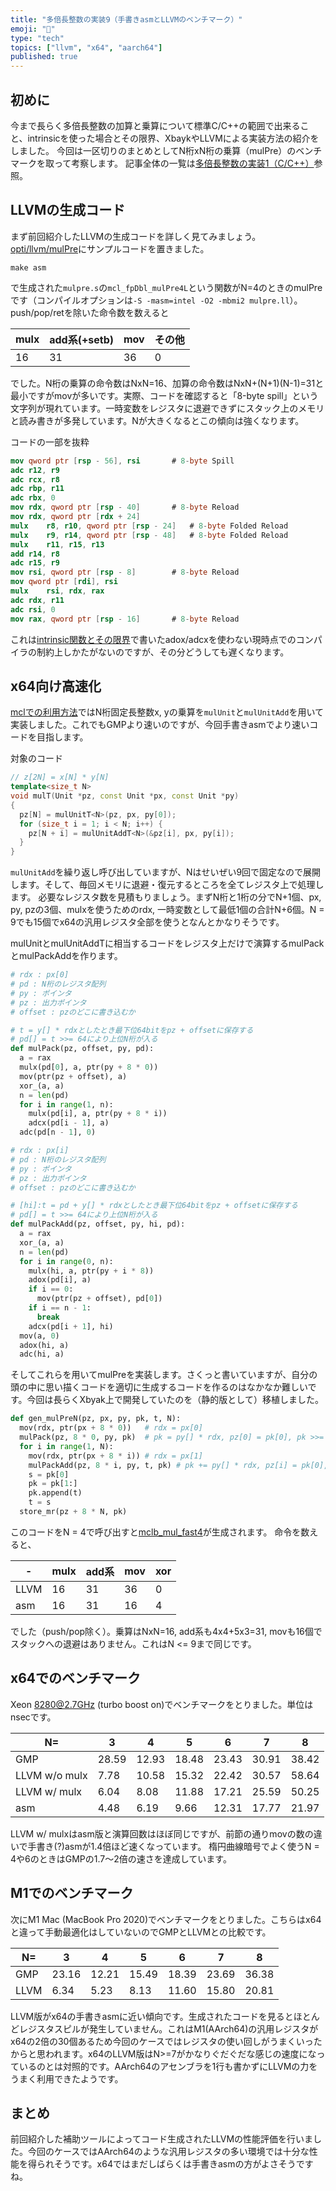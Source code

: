 ```yaml
---
title: "多倍長整数の実装9（手書きasmとLLVMのベンチマーク）"
emoji: "🧮"
type: "tech"
topics: ["llvm", "x64", "aarch64"]
published: true
---
```

## 初めに

今まで長らく多倍長整数の加算と乗算について標準C/C++の範囲で出来ること、intrinsicを使った場合とその限界、XbaykやLLVMによる実装方法の紹介をしました。
今回は一区切りのまとめとしてN桁xN桁の乗算（mulPre）のベンチマークを取って考察します。
記事全体の一覧は[多倍長整数の実装1（C/C++）](https://zenn.dev/herumi/articles/bitint-01-cpp)参照。

## LLVMの生成コード

まず前回紹介したLLVMの生成コードを詳しく見てみましょう。
[opti/llvm/mulPre](https://github.com/herumi/opti/tree/master/llvm/mulPre)にサンプルコードを置きました。

```
make asm
```
で生成された`mulpre.s`の`mcl_fpDbl_mulPre4L`という関数がN=4のときのmulPreです（コンパイルオプションは`-S -masm=intel -O2 -mbmi2 mulpre.ll`）。
push/pop/retを除いた命令数を数えると

mulx|add系(+setb)|mov|その他
-|-|-|-
16|31|36|0

でした。N桁の乗算の命令数はNxN=16、加算の命令数はNxN+(N+1)(N-1)=31と最小ですがmovが多いです。実際、コードを確認すると「8-byte spill」という文字列が現れています。一時変数をレジスタに退避できずにスタック上のメモリと読み書きが多発しています。Nが大きくなるとこの傾向は強くなります。

コードの一部を抜粋

```nasm
mov qword ptr [rsp - 56], rsi       # 8-byte Spill
adc r12, r9
adc rcx, r8
adc rbp, r11
adc rbx, 0
mov rdx, qword ptr [rsp - 40]       # 8-byte Reload
mov rdx, qword ptr [rdx + 24]
mulx    r8, r10, qword ptr [rsp - 24]   # 8-byte Folded Reload
mulx    r9, r14, qword ptr [rsp - 48]   # 8-byte Folded Reload
mulx    r11, r15, r13
add r14, r8
adc r15, r9
mov rsi, qword ptr [rsp - 8]        # 8-byte Reload
mov qword ptr [rdi], rsi
mulx    rsi, rdx, rax
adc rdx, r11
adc rsi, 0
mov rax, qword ptr [rsp - 16]       # 8-byte Reload
```

これは[intrinsic関数とその限界](https://zenn.dev/herumi/articles/bitint-06-muladd#intrinsic%E9%96%A2%E6%95%B0%E3%81%A8%E3%81%9D%E3%81%AE%E9%99%90%E7%95%8C)で書いたadox/adcxを使わない現時点でのコンパイラの制約上しかたがないのですが、その分どうしても遅くなります。

## x64向け高速化

[mclでの利用方法](https://zenn.dev/herumi/articles/bitint-07-gen-asm#mcl%E3%81%A7%E3%81%AE%E5%88%A9%E7%94%A8%E6%96%B9%E6%B3%95)ではN桁固定長整数x, yの乗算を`mulUnit`と`mulUnitAdd`を用いて実装しました。これでもGMPより速いのですが、今回手書きasmでより速いコードを目指します。

対象のコード
```cpp
// z[2N] = x[N] * y[N]
template<size_t N>
void mulT(Unit *pz, const Unit *px, const Unit *py)
{
  pz[N] = mulUnitT<N>(pz, px, py[0]);
  for (size_t i = 1; i < N; i++) {
    pz[N + i] = mulUnitAddT<N>(&pz[i], px, py[i]);
  }
}
```

`mulUnitAdd`を繰り返し呼び出していますが、Nはせいぜい9回で固定なので展開します。そして、毎回メモリに退避・復元するところを全てレジスタ上で処理します。
必要なレジスタ数を見積もりましょう。まずN桁と1桁の分でN+1個、px, py, pzの3個、mulxを使うためのrdx, 一時変数として最低1個の合計N+6個。N = 9でも15個でx64の汎用レジスタ全部を使うとなんとかなりそうです。

mulUnitとmulUnitAddTに相当するコードをレジスタ上だけで演算するmulPackとmulPackAddを作ります。

```python
# rdx : px[0]
# pd : N桁のレジスタ配列
# py : ポインタ
# pz : 出力ポインタ
# offset : pzのどこに書き込むか

# t = y[] * rdxとしたとき最下位64bitをpz + offsetに保存する
# pd[] = t >>= 64により上位N桁が入る
def mulPack(pz, offset, py, pd):
  a = rax
  mulx(pd[0], a, ptr(py + 8 * 0))
  mov(ptr(pz + offset), a)
  xor_(a, a)
  n = len(pd)
  for i in range(1, n):
    mulx(pd[i], a, ptr(py + 8 * i))
    adcx(pd[i - 1], a)
  adc(pd[n - 1], 0)
```

```python
# rdx : px[i]
# pd : N桁のレジスタ配列
# py : ポインタ
# pz : 出力ポインタ
# offset : pzのどこに書き込むか

# [hi]:t = pd + y[] * rdxとしたとき最下位64bitをpz + offsetに保存する
# pd[] = t >>= 64により上位N桁が入る
def mulPackAdd(pz, offset, py, hi, pd):
  a = rax
  xor_(a, a)
  n = len(pd)
  for i in range(0, n):
    mulx(hi, a, ptr(py + i * 8))
    adox(pd[i], a)
    if i == 0:
      mov(ptr(pz + offset), pd[0])
    if i == n - 1:
      break
    adcx(pd[i + 1], hi)
  mov(a, 0)
  adox(hi, a)
  adc(hi, a)
```

そしてこれらを用いてmulPreを実装します。さくっと書いていますが、自分の頭の中に思い描くコードを適切に生成するコードを作るのはなかなか難しいです。今回は長らくXbyak上で開発していたのを（静的版として）移植しました。

```python
def gen_mulPreN(pz, px, py, pk, t, N):
  mov(rdx, ptr(px + 8 * 0))   # rdx = px[0]
  mulPack(pz, 8 * 0, py, pk)  # pk = py[] * rdx, pz[0] = pk[0], pk >>= 1
  for i in range(1, N):
    mov(rdx, ptr(px + 8 * i)) # rdx = px[1]
    mulPackAdd(pz, 8 * i, py, t, pk) # pk += py[] * rdx, pz[i] = pk[0], pk >>= 1
    s = pk[0]
    pk = pk[1:]
    pk.append(t)
    t = s
  store_mr(pz + 8 * N, pk)
```

このコードをN = 4で呼び出すと[mclb_mul_fast4](https://github.com/herumi/mcl/blob/master/src/asm/bint-x64-win.asm#L3382-L3457)が生成されます。
命令を数えると、

-|mulx|add系|mov|xor
-|-|-|-|-
LLVM|16|31|36|0
asm|16|31|16|4

でした（push/pop除く）。乗算はNxN=16, add系も4x4+5x3=31, movも16個でスタックへの退避はありません。これはN <= 9まで同じです。

## x64でのベンチマーク

Xeon 8280@2.7GHz (turbo boost on)でベンチマークをとりました。単位はnsecです。

N=|3|4|5|6|7|8
-|-|-|-|-|-|-
GMP|28.59|12.93|18.48|23.43|30.91|38.42
LLVM w/o mulx|7.78|10.58|15.32|22.42|30.57|58.64
LLVM w/ mulx|6.04|8.08|11.88|17.21|25.59|50.25
asm|4.48|6.19|9.66|12.31|17.77|21.97

LLVM w/ mulxはasm版と演算回数はほぼ同じですが、前節の通りmovの数の違いで手書き(?)asmが1.4倍ほど速くなっています。
楕円曲線暗号でよく使うN = 4や6のときはGMPの1.7～2倍の速さを達成しています。

## M1でのベンチマーク

次にM1 Mac (MacBook Pro 2020)でベンチマークをとりました。こちらはx64と違って手動最適化はしていないのでGMPとLLVMとの比較です。

N=|3|4|5|6|7|8
-|-|-|-|-|-|-
GMP|23.16|12.21|15.49|18.39|23.69|36.38
LLVM|6.34|5.23|8.13|11.60|15.80|20.81

LLVM版がx64の手書きasmに近い傾向です。生成されたコードを見るとほとんどレジスタスピルが発生していません。これはM1(AArch64)の汎用レジスタがx64の2倍の30個あるため今回のケースではレジスタの使い回しがうまくいったからと思われます。x64のLLVM版はN>=7がかなりぐだぐだな感じの速度になっているのとは対照的です。AArch64のアセンブラを1行も書かずにLLVMの力をうまく利用できたようです。

## まとめ

前回紹介した補助ツールによってコード生成されたLLVMの性能評価を行いました。今回のケースではAArch64のような汎用レジスタの多い環境では十分な性能を得られそうです。x64ではまだしばらくは手書きasmの方がよさそうですね。
